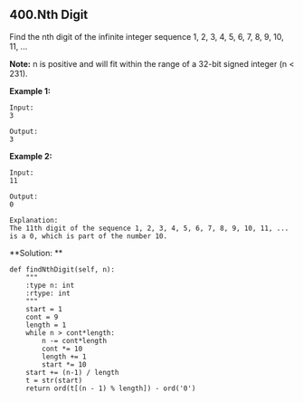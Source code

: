 ## 400.Nth Digit

Find the nth digit of the infinite integer sequence 1, 2, 3, 4, 5, 6, 7, 8, 9, 10, 11, ...

**Note:**
n is positive and will fit within the range of a 32-bit signed integer (n < 231).

**Example 1:**

    Input:
    3

    Output:
    3
**Example 2:**

    Input:
    11

    Output:
    0

    Explanation:
    The 11th digit of the sequence 1, 2, 3, 4, 5, 6, 7, 8, 9, 10, 11, ... is a 0, which is part of the number 10.
    
**Solution: **

    def findNthDigit(self, n):
        """
        :type n: int
        :rtype: int
        """
        start = 1
        cont = 9
        length = 1
        while n > cont*length:
            n -= cont*length
            cont *= 10
            length += 1
            start *= 10
        start += (n-1) / length
        t = str(start)
        return ord(t[(n - 1) % length]) - ord('0')